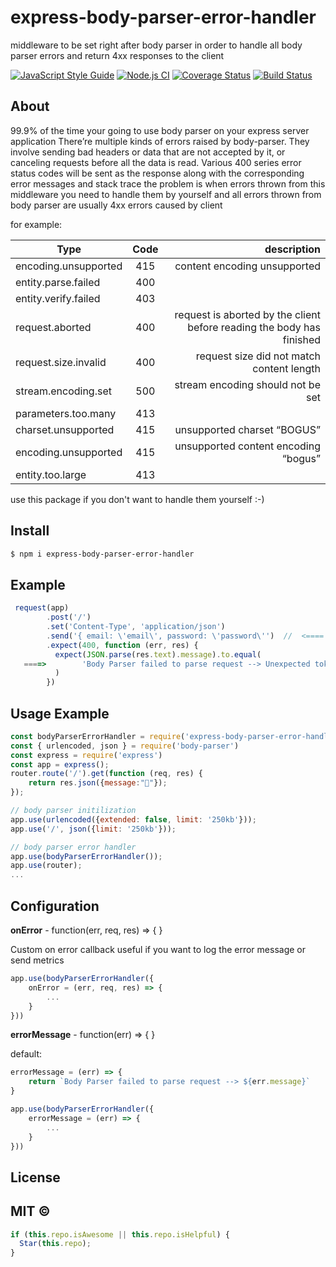 # express-body-parser-error-handler
middleware to be set right after body parser in order to handle all body parser errors and return 4xx responses to the client

[![JavaScript Style Guide](https://img.shields.io/badge/code_style-standard-brightgreen.svg)](https://standardjs.com) [![Node.js CI](https://github.com/ntedgi/express-body-parser-error-handler/actions/workflows/tests.js.yml/badge.svg)](https://github.com/ntedgi/express-body-parser-error-handler/actions/workflows/tests.js.yml) [![Coverage Status](https://coveralls.io/repos/github/ntedgi/express-body-parser-error-handler/badge.svg?branch=main)](https://coveralls.io/github/ntedgi/express-body-parser-error-handler?branch=main) [![Build Status](https://app.travis-ci.com/ntedgi/express-body-parser-error-handler.svg?branch=main)](https://app.travis-ci.com/ntedgi/express-body-parser-error-handler)
## About
99.9% of the time your going to use body parser on your express server application There’re multiple kinds of errors raised by body-parser.
They involve sending bad headers or data that are not accepted by it, or canceling requests before all the data is read.
Various 400 series error status codes will be sent as the response along with the corresponding error messages and stack trace
the problem is when errors thrown from this middleware you need to handle them by yourself and all errors thrown from body parser are usually 4xx errors caused by client

for example:


| Type   |      Code      |  description |
|----------|:-------------:|------:|
|encoding.unsupported|415|content encoding unsupported|
|entity.parse.failed|400| |
|entity.verify.failed|403| |
|request.aborted|400 |request is aborted by the client before reading the body has finished|
|request.size.invalid|400|request size did not match content length|
|stream.encoding.set|500|stream encoding should not be set|
|parameters.too.many|413| |
|charset.unsupported|415| unsupported charset “BOGUS”|
|encoding.unsupported|415|unsupported content encoding “bogus”|
|entity.too.large|413| |

use this package if you don't want to handle them yourself :-)

## Install
```sh
$ npm i express-body-parser-error-handler
```


## Example
```js
 request(app)
        .post('/')
        .set('Content-Type', 'application/json')
        .send('{ email: \'email\', password: \'password\'')  //  <==== missing "}"  - invalid json   
        .expect(400, function (err, res) {
          expect(JSON.parse(res.text).message).to.equal(
   ====>        'Body Parser failed to parse request --> Unexpected token e in JSON at position 2'
          )
        })
```


## Usage Example

```js
const bodyParserErrorHandler = require('express-body-parser-error-handler')
const { urlencoded, json } = require('body-parser')
const express = require('express')
const app = express();
router.route('/').get(function (req, res) {
    return res.json({message:"🚀"});
});

// body parser initilization
app.use(urlencoded({extended: false, limit: '250kb'}));
app.use('/', json({limit: '250kb'}));

// body parser error handler
app.use(bodyParserErrorHandler());
app.use(router);
...
```
## Configuration

**onError** - function(err, req, res) => { } 

Custom on error callback  useful if you want to log the error message or send metrics
```js
app.use(bodyParserErrorHandler({
    onError = (err, req, res) => {
        ...
    }
}))
```

**errorMessage** - function(err) => { }

default:

```js
errorMessage = (err) => {
    return `Body Parser failed to parse request --> ${err.message}`
}
```

```js
app.use(bodyParserErrorHandler({
    errorMessage = (err) => {
        ...
    }
}))
```





## License 
MIT © 
---
```ts
if (this.repo.isAwesome || this.repo.isHelpful) {
  Star(this.repo);
}
```
